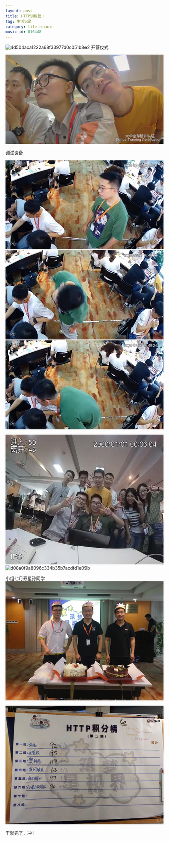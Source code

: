 ```yaml
---
layout: post
title: HTTP训练营！
tag: 生活记录
category: life record
music-id: 816448
---
```

![4d504aca1222a68f33977d0c051b8e2](\image\2020-07-05\4d504aca1222a68f33977d0c051b8e2.jpg)
开营仪式

![1fea6f96127d15afde855a304ef2943](\image\2020-07-05\1fea6f96127d15afde855a304ef2943.jpg)

调试设备

![ea63f22927f5c01167094bcbe4a33e4](\image\2020-07-05\ea63f22927f5c01167094bcbe4a33e4.jpg)![caf9cf9f5c2cd2f14594a56c0becb5e](\image\2020-07-05\caf9cf9f5c2cd2f14594a56c0becb5e.jpg)![15ee9e28de5f347fdd8590daa486bc7](\image\2020-07-05\15ee9e28de5f347fdd8590daa486bc7.jpg)



![ae4e9354695436d4e992731a8744351](\image\2020-07-05\ae4e9354695436d4e992731a8744351.jpg)![d08a0f9a8096c334b35b7acdfd1e09b](\image\2020-07-05\d08a0f9a8096c334b35b7acdfd1e09b.bmp)

小组七月寿星孙同学![2dd47ea3e890a6b5dae9fb5ea217ea5](\image\2020-07-05\2dd47ea3e890a6b5dae9fb5ea217ea5.jpg)

![509f2f3975ab26546b8ce8514dc14cf](\image\2020-07-05\509f2f3975ab26546b8ce8514dc14cf.jpg)

干就完了，冲！